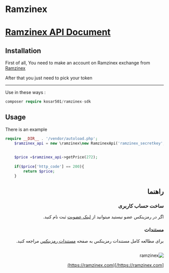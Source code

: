 # Ramzinex

# <a href="https://documenter.getpostman.com/view/15475713/UyxnD4dH">Ramzinex API Document</a>

## Installation

<p>
First of all, You need to make an account on Ramzinex exchange from <a href="https://ramzinex.com/exchange/pt/authentication">Ramzinex</a>
</p>
<p>
After that you just need to pick your token
</p>
<hr>

Use in these ways :

```php
composer require kosar501/ramzinex-sdk
```

Usage
-----

There is an example

```php
require __DIR__ . '/vendor/autoload.php';
	$ramzinex_api = new \ramzinex\new RamzinexApi('ramzinex_secretkey','ramzinex_apikey');
	
	
	$price =$ramzinex_api->getPrice(272);
	
	if($price['http_code'] == 200){
		return $price;	
	}
```

<div dir='rtl'>

## راهنما

### ساخت حساب کاربری

اگر در رمزینکس عضو نیستید میتوانید از [لینک عضویت](https://ramzinex.com/exchange/pt/authentication) ثبت نام کنید.

### مستندات

برای مطالعه کامل مستندات رمزینکس به صفحه [مستندات رمزینکس](https://documenter.getpostman.com/view/15475713/UyxnD4dH)
مراجعه کنید.

##

![ramzinex](https://ramzinex.com/exchange/pt/static/media/logo-dark.254200c0c6e2e4874067db61e5b45cf6.svg)

[https://ramzinex.com/](https://ramzinex.com)

</div>
